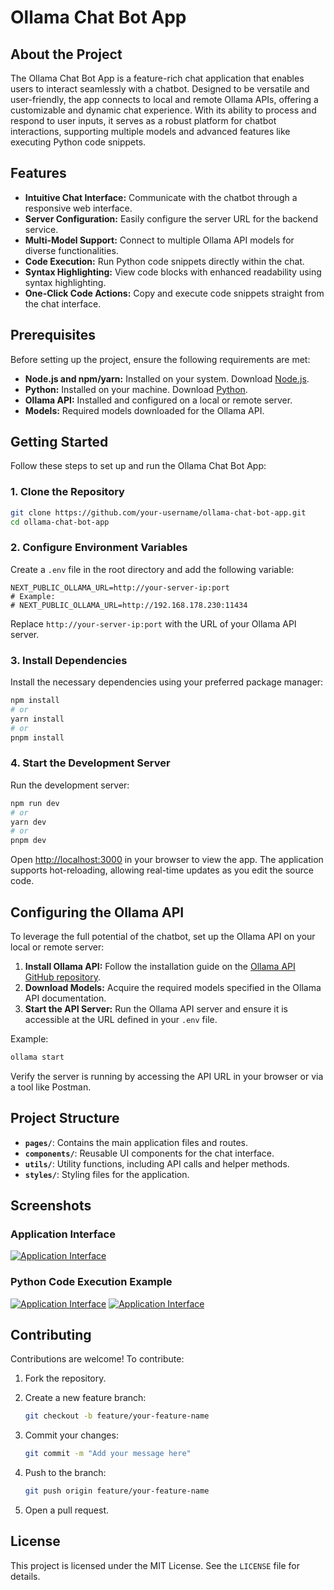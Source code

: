 # Ollama Chat Bot App

## About the Project

The Ollama Chat Bot App is a feature-rich chat application that enables users to interact seamlessly with a chatbot. Designed to be versatile and user-friendly, the app connects to local and remote Ollama APIs, offering a customizable and dynamic chat experience. With its ability to process and respond to user inputs, it serves as a robust platform for chatbot interactions, supporting multiple models and advanced features like executing Python code snippets.

## Features

- **Intuitive Chat Interface:** Communicate with the chatbot through a responsive web interface.
- **Server Configuration:** Easily configure the server URL for the backend service.
- **Multi-Model Support:** Connect to multiple Ollama API models for diverse functionalities.
- **Code Execution:** Run Python code snippets directly within the chat.
- **Syntax Highlighting:** View code blocks with enhanced readability using syntax highlighting.
- **One-Click Code Actions:** Copy and execute code snippets straight from the chat interface.

## Prerequisites

Before setting up the project, ensure the following requirements are met:

- **Node.js and npm/yarn:** Installed on your system. Download [Node.js](https://nodejs.org/).
- **Python:** Installed on your machine. Download [Python](https://www.python.org/).
- **Ollama API:** Installed and configured on a local or remote server.
- **Models:** Required models downloaded for the Ollama API.

## Getting Started

Follow these steps to set up and run the Ollama Chat Bot App:

### 1. Clone the Repository

```bash
git clone https://github.com/your-username/ollama-chat-bot-app.git
cd ollama-chat-bot-app
```

### 2. Configure Environment Variables

Create a `.env` file in the root directory and add the following variable:

```env
NEXT_PUBLIC_OLLAMA_URL=http://your-server-ip:port
# Example:
# NEXT_PUBLIC_OLLAMA_URL=http://192.168.178.230:11434
```

Replace `http://your-server-ip:port` with the URL of your Ollama API server.

### 3. Install Dependencies

Install the necessary dependencies using your preferred package manager:

```bash
npm install
# or
yarn install
# or
pnpm install
```

### 4. Start the Development Server

Run the development server:

```bash
npm run dev
# or
yarn dev
# or
pnpm dev
```

Open [http://localhost:3000](http://localhost:3000) in your browser to view the app. The application supports hot-reloading, allowing real-time updates as you edit the source code.

## Configuring the Ollama API

To leverage the full potential of the chatbot, set up the Ollama API on your local or remote server:

1. **Install Ollama API:** Follow the installation guide on the [Ollama API GitHub repository](https://github.com/ollama/ollama).
2. **Download Models:** Acquire the required models specified in the Ollama API documentation.
3. **Start the API Server:** Run the Ollama API server and ensure it is accessible at the URL defined in your `.env` file.

Example:

```bash
ollama start
```

Verify the server is running by accessing the API URL in your browser or via a tool like Postman.

## Project Structure

- **`pages/`**: Contains the main application files and routes.
- **`components/`**: Reusable UI components for the chat interface.
- **`utils/`**: Utility functions, including API calls and helper methods.
- **`styles/`**: Styling files for the application.

## Screenshots

### Application Interface

[![Application Interface](image1.png)](image1.png)

### Python Code Execution Example

[![Application Interface](image2.png)](image2.png)
[![Application Interface](image3.png)](image3.png)
</div>

## Contributing

Contributions are welcome! To contribute:

1. Fork the repository.
2. Create a new feature branch:

   ```bash
   git checkout -b feature/your-feature-name
   ```

3. Commit your changes:

   ```bash
   git commit -m "Add your message here"
   ```

4. Push to the branch:

   ```bash
   git push origin feature/your-feature-name
   ```

5. Open a pull request.

## License

This project is licensed under the MIT License. See the `LICENSE` file for details.
